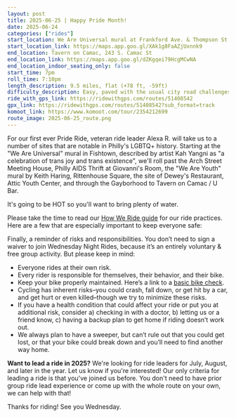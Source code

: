 ```yaml
---
layout: post
title: 2025-06-25 | Happy Pride Month!
date: 2025-06-24
categories: ["rides"]
start_location: We Are Universal mural at Frankford Ave. & Thompson St.
start_location_link: https://maps.app.goo.gl/XAk1g8FaAZjUxnnk9
end_location: Tavern on Camac, 243 S. Camac St
end_location_link: https://maps.app.goo.gl/dZKgqei79HcgMCwNA
end_location_indoor_seating_only: false
start_time: 7pm
roll_time: 7:10pm
length_description: 9.5 miles, flat (+78 ft, -59ft)
difficulty_description: Easy, paved with the usual city road challenges. The heat may be a challenge some some riders.
ride_with_gps_link: https://ridewithgps.com/routes/51408542
gpx_link: https://ridewithgps.com/routes/51408542?sub_format=track
komoot_link: https://www.komoot.com/tour/2354212699
route_image: 2025-06-25_route.png
---
```


For our first ever Pride Ride, veteran ride leader Alexa R. will take us to a number of sites  that are notable in Philly's LGBTQ+ history. Starting at the "We Are Universal" mural in Fishtown, described by artist Kah Yangni as "a celebration of trans joy and trans existence", we'll roll past the Arch Street Meeting House, Philly AIDS Thrift at Giovanni's Room, the "We Are Youth" mural by Keith Haring, Rittenhouse Square, the site of Dewey's Restaurant, Attic Youth Center, and through the Gayborhood to Tavern on Camac / U Bar.

It's going to be HOT so you'll want to bring plenty of water.

Please take the time to read our [How We Ride guide](/how-we-ride) for our ride practices. Here are a few that are especially important to keep everyone safe:

Finally, a reminder of risks and responsibilities. You don’t need to sign a waiver to join Wednesday Night Rides, because it’s an entirely voluntary & free group activity. But please keep in mind:

* Everyone rides at their own risk.
* Every rider is responsible for themselves, their behavior, and their bike.
* Keep your bike properly maintained. Here’s a link to a [basic bike check](https://bikepgh.org/2017/03/09/bike-video-abc-quick-check/).
* Cycling has inherent risks–you could crash, fall down, or get hit by a car, and get hurt or even killed–though we try to minimize these risks.
* If you have a health condition that could affect your ride or put you at additional risk, consider a) checking in with a doctor, b) letting us or a friend know, c) having a backup plan to get home if riding doesn’t work out.
* We always plan to have a sweeper, but can’t rule out that you could get lost, or that your bike could break down and you’ll need to find another way home.

**Want to lead a ride in 2025?** We're looking for ride leaders for July, August, and later in the year. Let us know if you're interested! Our only criteria for leading a ride is that you've joined us before. You don't need to have prior group ride lead experience or come up with the whole route on your own, we can help with that!

Thanks for riding! See you Wednesday.
